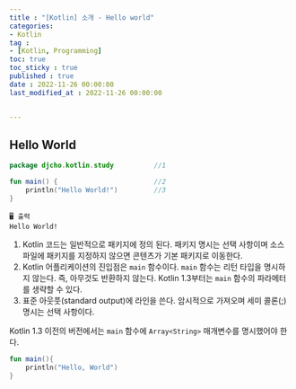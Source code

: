 ```yaml
---
title : "[Kotlin] 소개 - Hello world"
categories:
- Kotlin
tag :
- [Kotlin, Programming]
toc: true
toc_sticky : true
published : true
date : 2022-11-26 00:00:00
last_modified_at : 2022-11-26 00:00:00


---
```


## Hello World

```kotlin
package djcho.kotlin.study          //1  

fun main() {                        //2
    println("Hello World!")         //3
}
```

```
🖥️ 출력
Hello World!
```

1. Kotlin 코드는 일반적으로 패키지에 정의 된다. 패키지 명시는 선택 사항이며 소스 파일에 패키지를 지정하지 않으면 콘텐츠가 기본 패키지로 이동한다.
2. Kotlin 어플리케이션의 진입점은 `main` 함수이다. `main` 함수는 리턴 타입을 명시하지 않는다. 즉, 아무것도 반환하지 않는다. Kotlin 1.3부터는 `main` 함수의 파라메터를 생략할 수 있다. 
3. 표준 아웃풋(standard output)에 라인을 쓴다. 암시적으로 가져오며 세미 콜론(;) 명시는 선택 사항이다.

Kotlin 1.3 이전의 버전에서는 `main` 함수에 `Array<String>` 매개변수를 명시했어야 한다. 

```kotlin
fun main(){
    println("Hello, World")
}
```

